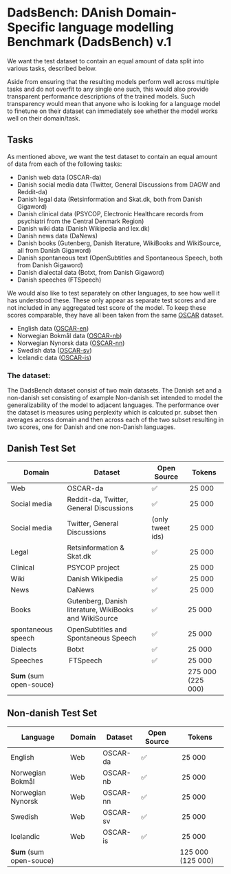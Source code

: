 # DadsBench: DAnish Domain-Specific language modelling Benchmark (DadsBench) v.1

We want the test dataset to contain an equal amount of data split into various
tasks, described below.

Aside from ensuring that the resulting models perform well across multiple
tasks and do not overfit to any single one such, this would also provide
transparent performance descriptions of the trained models. Such transparency
would mean that anyone who is looking for a language model to finetune on their
dataset can immediately see whether the model works well on their domain/task.

## Tasks

As mentioned above, we want the test dataset to contain an equal amount of
data from each of the following tasks:

- Danish web data (OSCAR-da)
- Danish social media data (Twitter, General Discussions from DAGW and Reddit-da)
- Danish legal data (Retsinformation and Skat.dk, both from Danish Gigaword)
- Danish clinical data (PSYCOP,  Electronic Healthcare records from psychiatri from the Central Denmark Region)
- Danish wiki data (Danish Wikipedia and lex.dk)
- Danish news data (DaNews)
- Danish books (Gutenberg, Danish literature, WikiBooks and WikiSource, all
  from Danish Gigaword)
- Danish spontaneous text (OpenSubtitles and Spontaneous Speech, both from
  Danish Gigaword)
- Danish dialectal data (Botxt, from Danish Gigaword)
- Danish speeches (FTSpeech)

We would also like to test separately on other languages, to see how well it
has understood these. These only appear as separate test scores and are not
included in any aggregated test score of the model. To keep these scores
comparable, they have all been taken from the same
[OSCAR](https://ids-pub.bsz-bw.de/frontdoor/index/index/docId/9021) dataset.

- English data ([OSCAR-en](https://huggingface.co/datasets/oscar/viewer/unshuffled_deduplicated_en/train))
- Norwegian Bokmål data ([OSCAR-nb](https://huggingface.co/datasets/oscar/viewer/unshuffled_deduplicated_no/train))
- Norwegian Nynorsk data ([OSCAR-nn](https://huggingface.co/datasets/oscar/viewer/unshuffled_deduplicated_nn/train))
- Swedish data ([OSCAR-sv](https://huggingface.co/datasets/oscar/viewer/unshuffled_deduplicated_sv/train))
- Icelandic data ([OSCAR-is](https://huggingface.co/datasets/oscar/viewer/unshuffled_deduplicated_is/train))

### The dataset:
The DadsBench dataset consist of two main datasets. The Danish  set and a non-danish set consisting of example Non-danish set intended to model the generalizability of the model to adjacent languages.
The performance over the dataset is measures using perplexity which is calcuted pr. subset then averages across domain and then across each of the two subset resulting in two scores, one for Danish and one non-Danish languages.

## Danish Test Set


| Domain | Dataset  | Open Source | Tokens |
| ------ | -------- | ---- | ------ |
| Web    | OSCAR-da | ✅   | 25 000 |
| Social media | Reddit-da,  Twitter, General Discussions  | ✅  | 25 000 |
| Social media |  Twitter, General Discussions | (only tweet ids) | 25 000 |
| Legal | Retsinformation & Skat.dk | ✅ | 25 000 |
| Clinical | PSYCOP project |  | 25 000 |
| Wiki | Danish Wikipedia | ✅ | 25 000 |
| News | DaNews |✅ | 25 000 |
| Books | Gutenberg, Danish literature, WikiBooks and WikiSource |✅ | 25 000 |
| spontaneous speech | OpenSubtitles and Spontaneous Speech |✅ | 25 000 |
| Dialects | Botxt |✅ | 25 000 |
| Speeches | FTSpeech | ✅ | 25 000 |  
| **Sum** (sum open-souce) |  |  | 275 000 (225 000) |

## Non-danish Test Set

| Language                 | Domain | Dataset  | Open Source | Tokens |
| ------ | ---| -------- | ---- | ------ |
| English                  | Web    | OSCAR-da | ✅          | 25 000 |
| Norwegian Bokmål         | Web    | OSCAR-nb | ✅          | 25 000 |
| Norwegian Nynorsk        | Web    | OSCAR-nn | ✅          | 25 000 |
| Swedish                  | Web    | OSCAR-sv | ✅          | 25 000 |
| Icelandic                | Web    | OSCAR-is | ✅          | 25 000 |
| **Sum** (sum open-souce) |        |          |             | 125 000 (125 000) |

